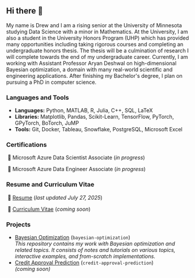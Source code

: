## Hi there 👋

My name is Drew and I am a rising senior at the University of Minnesota studying
Data Science with a minor in Mathematics. At the University, I am also a student
in the University Honors Program (UHP) which has provided many opportunities
including taking rigorous courses and completing an undergraduate honors thesis.
The thesis will be a culmination of research I will complete towards the end of
my undergraduate career. Currently, I am working with Assistant Professor Aryan
Deshwal on high-dimensional Bayesian optimization, a domain with many real-world
scientific and engineering applications. After finishing my Bachelor's degree, I
plan on pursuing a PhD in computer science.

### Languages and Tools
 * **Languages:** Python, MATLAB, R, Julia, C++, SQL, LaTeX
 * **Libraries:** Matplotlib, Pandas, Scikit-Learn, TensorFlow, PyTorch,
   GPyTorch, BoTorch, JuMP
 * **Tools:** Git, Docker, Tableau, Snowflake, PostgreSQL, Microsoft Excel


### Certifications
&nbsp;🏅 Microsoft Azure Data Scientist Associate (_in progress_)

&nbsp;🏅 Microsoft Azure Data Engineer Associate (_in progress_)


### Resume and Curriculum Vitae
&nbsp;📑 [Resume](docs/resume.pdf) (_last updated July 27, 2025_)

&nbsp;📑 [Curriculum Vitae](docs/cv.pdf) (_coming soon_)


### Projects
 * [Bayesian Optimization](https://github.com/drewgjerstad/bayesian-optimization)
   (`bayesian-optimization`)  
   _This repository contains my work with Bayesian optimization and related_
   _topics. It consists of notes and tutorials on various topics, interactive_
   _examples, and from-scratch implementations._
 * [Credit Approval Prediction](https://github.com/drewgjerstad/credit-approval-prediction)
   (`credit-approval-prediction`)  
   _(coming soon)_

<!--
Documentation for "Writing for GitHub Docs" available at [https://docs.github.com/en/contributing/writing-for-github-docs/using-markdown-and-liquid-in-github-docs].
-->
